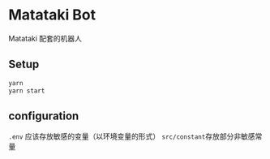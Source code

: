 # Matataki Bot

Matataki 配套的机器人


## Setup
```bash
yarn
yarn start
```

## configuration
`.env` 应该存放敏感的变量（以环境变量的形式）
`src/constant`存放部分非敏感常量